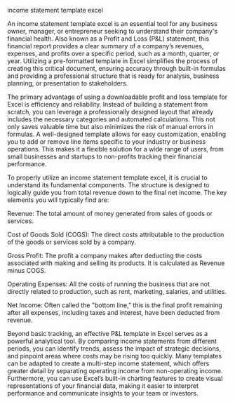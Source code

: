 income statement template excel 


An income statement template excel is an essential tool for any business owner, manager, or entrepreneur seeking to understand their company's financial health. Also known as a Profit and Loss (P&L) statement, this financial report provides a clear summary of a company’s revenues, expenses, and profits over a specific period, such as a month, quarter, or year. Utilizing a pre-formatted template in Excel simplifies the process of creating this critical document, ensuring accuracy through built-in formulas and providing a professional structure that is ready for analysis, business planning, or presentation to stakeholders.



The primary advantage of using a downloadable profit and loss template for Excel is efficiency and reliability. Instead of building a statement from scratch, you can leverage a professionally designed layout that already includes the necessary categories and automated calculations. This not only saves valuable time but also minimizes the risk of manual errors in formulas. A well-designed template allows for easy customization, enabling you to add or remove line items specific to your industry or business operations. This makes it a flexible solution for a wide range of users, from small businesses and startups to non-profits tracking their financial performance.



To properly utilize an income statement template excel, it is crucial to understand its fundamental components. The structure is designed to logically guide you from total revenue down to the final net income. The key elements you will typically find are:



  
Revenue: The total amount of money generated from sales of goods or services.

  
Cost of Goods Sold (COGS): The direct costs attributable to the production of the goods or services sold by a company.

  
Gross Profit: The profit a company makes after deducting the costs associated with making and selling its products. It is calculated as Revenue minus COGS.

  
Operating Expenses: All the costs of running the business that are not directly related to production, such as rent, marketing, salaries, and utilities.

  
Net Income: Often called the \"bottom line,\" this is the final profit remaining after all expenses, including taxes and interest, have been deducted from revenue.





Beyond basic tracking, an effective P&L template in Excel serves as a powerful analytical tool. By comparing income statements from different periods, you can identify trends, assess the impact of strategic decisions, and pinpoint areas where costs may be rising too quickly. Many templates can be adapted to create a multi-step income statement, which offers greater detail by separating operating income from non-operating income. Furthermore, you can use Excel’s built-in charting features to create visual representations of your financial data, making it easier to interpret performance and communicate insights to your team or investors.

